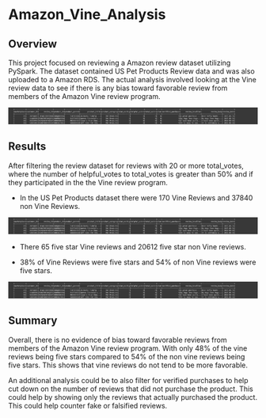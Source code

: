 # Amazon_Vine_Analysis

## Overview
This project focused on reviewing a Amazon review dataset utilizing PySpark. The dataset contained US Pet Products Review data and was also uploaded to a Amazon RDS. The actual analysis involved looking at the Vine review data to see if there is any bias toward favorable review from members of the Amazon Vine review program. 

![Results](/Resources/1.PNG)

## Results
After filtering the review dataset for reviews with 20 or more total_votes, where the number of helpful_votes to total_votes is greater than 50% and if they participated in the the Vine review program.

* In the US Pet Products dataset there were 170 Vine Reviews and 37840 non Vine Reviews.

![Results](/Resources/1.PNG)

* There 65 five star Vine reviews and 20612 five star non Vine reviews.

* 38% of Vine Reviews were five stars and 54% of non Vine reviews were five stars.

![Results](/Resources/1.PNG)

## Summary
Overall, there is no evidence of bias toward favorable reviews from members of the Amazon Vine review program. With only 48% of the vine reviews being five stars compared to 54% of the non vine reviews being five stars. This shows that vine reviews do not tend to be more favorable. 

An additional analysis could be to also filter for verified purchases to help cut down on the number of reviews that did not purchase the product. This could help by showing only the reviews that actually purchased the product. This could help counter fake or falsified reviews. 
